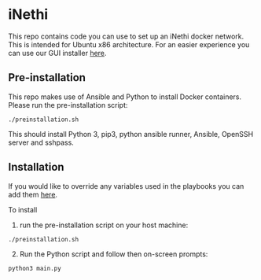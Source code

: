 # iNethi
This repo contains code you can use to set up an iNethi docker network. This is intended for Ubuntu x86 architecture.
For an easier experience you can use our GUI installer [here](https://github.com/iNethi/gui-installer).

## Pre-installation
This repo makes use of Ansible and Python to install Docker containers. Please run the pre-installation script:
```
./preinstallation.sh
```
This should install Python 3, pip3, python ansible runner, Ansible, OpenSSH server and sshpass.

## Installation
If you would like to override any variables used in the playbooks you can add them [here](./playbooks/config.yml).

To install 
1. run the pre-installation script on your host machine:
```
./preinstallation.sh
```
2. Run the Python script and follow then on-screen prompts:
```
python3 main.py   
```
